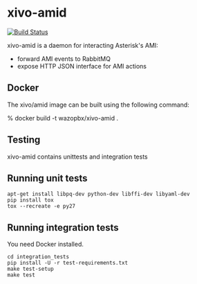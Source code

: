 xivo-amid
=========
[![Build Status](https://travis-ci.org/xivo-pbx/xivo-amid.png?branch=master)](https://travis-ci.org/xivo-pbx/xivo-amid)

xivo-amid is a daemon for interacting Asterisk's AMI:

* forward AMI events to RabbitMQ
* expose HTTP JSON interface for AMI actions


Docker
------

The xivo/amid image can be built using the following command:

   % docker build -t wazopbx/xivo-amid .


Testing
-------

xivo-amid contains unittests and integration tests


Running unit tests
------------------

```
apt-get install libpq-dev python-dev libffi-dev libyaml-dev
pip install tox
tox --recreate -e py27
```


Running integration tests
-------------------------

You need Docker installed.

```
cd integration_tests
pip install -U -r test-requirements.txt
make test-setup
make test
```
